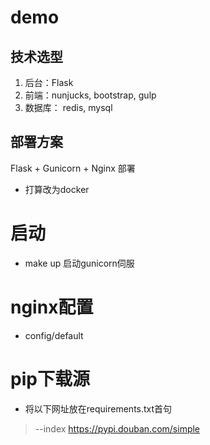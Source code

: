 # demo

## 技术选型
1. 后台：Flask
2. 前端：nunjucks, bootstrap, gulp
3. 数据库： redis, mysql

## 部署方案

Flask + Gunicorn + Nginx 部署
* 打算改为docker

# 启动
* make up 启动gunicorn伺服

# nginx配置
* config/default


# pip下载源

* 将以下网址放在requirements.txt首句

 > --index https://pypi.douban.com/simple
